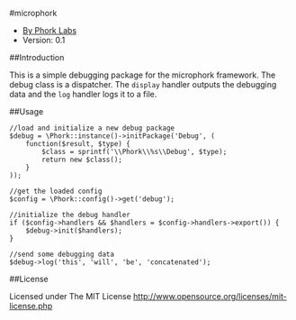 #microphork

* [By Phork Labs](http://phorklabs.com/)
* Version: 0.1


##Introduction

This is a simple debugging package for the microphork framework. The debug class is a dispatcher. The `display` handler outputs the debugging data and the `log` handler logs it to a file.


##Usage

```
//load and initialize a new debug package
$debug = \Phork::instance()->initPackage('Debug', (
    function($result, $type) {
        $class = sprintf('\\Phork\\%s\\Debug', $type);
        return new $class();
    }
));

//get the loaded config
$config = \Phork::config()->get('debug');

//initialize the debug handler
if ($config->handlers && $handlers = $config->handlers->export()) {
    $debug->init($handlers);
}

//send some debugging data
$debug->log('this', 'will', 'be', 'concatenated');
```


##License

Licensed under The MIT License
<http://www.opensource.org/licenses/mit-license.php>